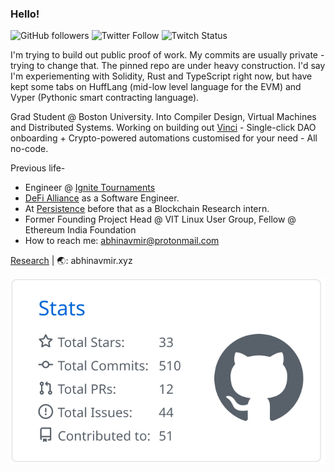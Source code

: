 ### Hello!

![GitHub followers](https://img.shields.io/github/followers/abhinavmir?style=social) ![Twitter Follow](https://img.shields.io/twitter/follow/abhinavmir?style=social) ![Twitch Status](https://img.shields.io/twitch/status/abhinavmir?style=social)

I'm trying to build out public proof of work. My commits are usually private - trying to change that. The pinned repo are under heavy construction. I'd say I'm experiementing with Solidity, Rust and TypeScript right now, but have kept some tabs on HuffLang (mid-low level language for the EVM) and Vyper (Pythonic smart contracting language). 

Grad Student @ Boston University. Into Compiler Design, Virtual Machines and Distributed Systems. Working on building out [Vinci](https://vinci.so) - Single-click DAO onboarding + Crypto-powered automations customised for your need - All no-code.

Previous life-
- Engineer @ [Ignite Tournaments](https://www.ignitetournaments.com/)
- <a href="http://defialliance.co/">DeFi Alliance</a> as a Software Engineer.
- At <a href="https://persistence.one">Persistence</a> before that as a Blockchain Research intern.
- Former Founding Project Head @ VIT Linux User Group, Fellow @ Ethereum India Foundation
- How to reach me: abhinavmir@protonmail.com 

[Research](https://www.researchgate.net/profile/Abhinav_Srivastava34) | 🌏: abhinavmir.xyz

[![](./profile-summary-card-output/github/3-stats.svg)](https://github.com/vn7n24fzkq/github-profile-summary-cards)

